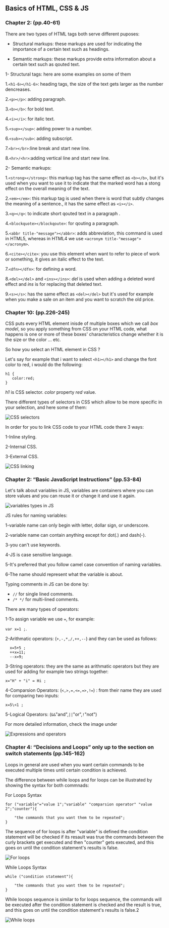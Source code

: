 ## Basics of HTML, CSS & JS

### Chapter 2: (pp.40-61)

There are two types of HTML tags both serve different puposes:

* Structural markups: these markups are used for indicating the importance of a certain text such as headings.

* Semantic markups: these markups provide extra information about a certain text such as qouted text.

1- Structural tags: here are some examples on some of them
   
  1.`<h1-6></h1-6>`: heading tags, the size of the text gets larger as the number dencreases.

  2.`<p></p>`: adding paragraph.

  3.`<b></b>`: for bold text.

  4.`<i></i>`: for italic text.

  5.`<sup></sup>`: adding power to a number.

  6.`<sub></sub>`: adding subscript.

  7.`<br></br>`:line break and start new line.

  8.`<hr>/<hr>`:adding vertical line and start new line.


2- Semantic markups:
  
  1.`<strong></strong>`: this markup tag has the same effect as `<b></b>`, but it's used when you want to use it to indicate that the marked word has a stong effect on the overall meaning of the text.

  2.`<em></em>`: this markup tag is used when there is word that subtly changes the meaning of a sentence., it has the same effect as `<i></i>`.

  3.`<q></q>`: to indicate short qouted text in a paragraph .

  4.`<blockquote></blockqoute>`: for qouting a paragraph.

  5.`<abbr title-"message"></abbr>`: adds abbreviation, this command is used in HTML5, whereas in HTML4 we use `<acronym title-"message"></acronym>`.
  
  6.`<cite></cite>`: you use this element when want to refer to piece of work or something, it gives an italic effect to the text.

  7.`<dfn></dfn>`: for defining a word.

  8.`<del></del>` and `<ins></ins>`: *del* is used when adding a deleted word effect and *ins* is for replacing that deleted text.
  
  9.`<s></s>`: has the same effect as `<del></del>` but it's used for example when you make a sale on an item and you want to scratch the old price.


### Chapter 10: (pp.226-245)

CSS puts every HTML element inisde of multiple boxes which we call *box model*, so you apply something from CSS on your HTML code, what happens is one or more of these boxes' characteristics change whether it is the size or the color ... etc.

So how you select an HTML element in CSS ?

Let's say for example that i want to select `<h1></h1>` and change the font color to red, i would do the following:

```
h1 {
   color:red;
}
```
*h1* is CSS selector.
*color* property
*red* value.

There different types of selectors in CSS which allow to be more specific in your selection, and here some of them:

![CSS selectors](https://codeandwork.github.io/courses/cs/media/css-selectors.jpg)

In order for you to link CSS code to your HTML code there 3 ways: 

1-Inline styling.

2-Internal CSS.

3-External CSS.

![CSS linking](https://www.bitdegree.org/learn/storage/media/images/8c4493d3-110c-4a95-8b70-7626ce2d2f4e.jpg)


### Chapter 2: “Basic JavaScript Instructions” (pp.53-84)

Let's talk about variables in JS, variables are containers where you can store values and you can reuse it or change it and use it again.

![variables types in JS](https://image.slidesharecdn.com/js4ap02datatypes-140218120947-phpapp01/95/javascript-for-abap-programmers-27-data-types-24-638.jpg?cb=1392725429)

JS rules for naming variables:

1-variable name can only begin with letter, dollar sign, or underscore.

2-variable name can contain anything except for dot(.) and dash(-).

3-you can't use keywords.

4-JS is case sensitive language.

5-It's preferred that you follow camel case convention of naming variables.

6-The name should represent what the variable is about.


Typing comments in JS can be done by:

* `//` for single lined comments.
* `/* */` for multi-lined comments.


There are many types of operators:

1-To assign variable we use `=`, for example: 

  `var x=1 ;`.

2-Arithmatic operators: (`+,-,*,/,++,--`) and they can be used as follows:

```
  x=5+5 ;
  ++x=11;
  --x=9;
```

3-String operators: they are the same as arithmatic operators but they are used for adding for example two strings together:

   `x="H" + "i" = Hi ;`

4-Comparsion Operators: (`<,>,=,<=,=>,!=`) : from their name they are used for comparing two inputs:

   `x=5\<1 ;`

5-Logical Operators: (`&&`"and",`||`"or",`!`"not")

For more detailed information, check the image under

![Expressions and operators](https://lh3.googleusercontent.com/proxy/XsujZBfQ5tmfhqxc8TXOiGQSKT-XTnL9XiP3-EtLMTPSaqqAOoaIPcACzozbQl2ofh5FlI40KiaBYFJXoFwfEEBTRqDAwJGVtklhjzob)


### Chapter 4: “Decisions and Loops” only up to the section on switch statements (pp.145-162)

Loops in general are used when you want certain commands to be executed multiple times until certain condition is achieved.

The difference between while loops and for loops can be illustrated by showing the syntax for both commnads:

For Loops Syntax

```
for ("variable"="value 1";"variable" "comparsion operator" "value 2";"counter"){

    "the commands that you want them to be repeated";
}

``` 
The sequence of for loops is after "variable" is defined the condition statement will be checked if its resault was true the commands between the curly brackets get executed and then "counter" gets executed, and this goes on until the condition statement's results is false.

![For loops](https://www.homeandlearn.co.uk/javascript/images/chapter_3/for_loops.gif)

While Loops Syntax

```
while ("condition statement"){

    "the commands that you want them to be repeated";
}

``` 

While looops sequence is similar to for loops sequence, the commands will be executed after the condition statement is checked and the result is true, and this goes on until the condition statement's results is false.2

![While loops](https://i0.wp.com/pandabunnytech.com/wp-content/uploads/2018/12/js-while-loop.png?w=656)
